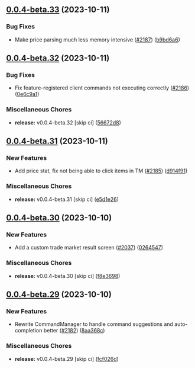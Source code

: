 ## [0.0.4-beta.33](https://github.com/Wynntils/Artemis/compare/v0.0.4-beta.32...v0.0.4-beta.33) (2023-10-11)


### Bug Fixes

* Make price parsing much less memory intensive ([#2187](https://github.com/Wynntils/Artemis/issues/2187)) ([b9bd6a6](https://github.com/Wynntils/Artemis/commit/b9bd6a6caa5c23e46d67286f80ee5240a66d19d1))

## [0.0.4-beta.32](https://github.com/Wynntils/Artemis/compare/v0.0.4-beta.31...v0.0.4-beta.32) (2023-10-11)


### Bug Fixes

* Fix feature-registered client commands not executing correctly ([#2186](https://github.com/Wynntils/Artemis/issues/2186)) ([0e6c9a1](https://github.com/Wynntils/Artemis/commit/0e6c9a13787ba67169470d8253cb8fcca635337c))


### Miscellaneous Chores

* **release:** v0.0.4-beta.32 [skip ci] ([56672d8](https://github.com/Wynntils/Artemis/commit/56672d8c871db4c6ae0178949d9fe161acdd832c))

## [0.0.4-beta.31](https://github.com/Wynntils/Artemis/compare/v0.0.4-beta.30...v0.0.4-beta.31) (2023-10-11)


### New Features

* Add price stat, fix not being able to click items in TM ([#2185](https://github.com/Wynntils/Artemis/issues/2185)) ([d914f91](https://github.com/Wynntils/Artemis/commit/d914f911f8a61823fa9f694a385cb22f4b183f17))


### Miscellaneous Chores

* **release:** v0.0.4-beta.31 [skip ci] ([e5d1e26](https://github.com/Wynntils/Artemis/commit/e5d1e267dfbbd7eded6d036823313c8ca96305ca))

## [0.0.4-beta.30](https://github.com/Wynntils/Artemis/compare/v0.0.4-beta.29...v0.0.4-beta.30) (2023-10-10)


### New Features

* Add a custom trade market result screen ([#2037](https://github.com/Wynntils/Artemis/issues/2037)) ([0264547](https://github.com/Wynntils/Artemis/commit/0264547a2169ea185cf9d3a5546aa1a8a56331cb))


### Miscellaneous Chores

* **release:** v0.0.4-beta.30 [skip ci] ([f8e3698](https://github.com/Wynntils/Artemis/commit/f8e369854c3c2dc61b29ae0552aa21928fa1ab93))

## [0.0.4-beta.29](https://github.com/Wynntils/Artemis/compare/v0.0.4-beta.28...v0.0.4-beta.29) (2023-10-10)


### New Features

* Rewrite CommandManager to handle command suggestions and auto-completion better  ([#2182](https://github.com/Wynntils/Artemis/issues/2182)) ([8aa368c](https://github.com/Wynntils/Artemis/commit/8aa368cf805b2d16d95366280010fc21b4112dff))


### Miscellaneous Chores

* **release:** v0.0.4-beta.29 [skip ci] ([fcf026d](https://github.com/Wynntils/Artemis/commit/fcf026da2f8cc3f6d86c660c8e7c16fe2a846515))

